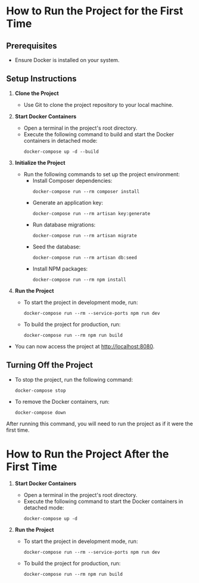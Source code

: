# How to Run the Project for the First Time

## Prerequisites

- Ensure Docker is installed on your system.

## Setup Instructions

1. **Clone the Project**
    - Use Git to clone the project repository to your local machine.

2. **Start Docker Containers**
    - Open a terminal in the project's root directory.
    - Execute the following command to build and start the Docker containers in detached mode:
      ```
      docker-compose up -d --build
      ```

3. **Initialize the Project**
    - Run the following commands to set up the project environment:
      - Install Composer dependencies:
        ```
        docker-compose run --rm composer install
        ```
      - Generate an application key:
        ```
        docker-compose run --rm artisan key:generate
        ```
      - Run database migrations:
        ```
        docker-compose run --rm artisan migrate
        ```
      - Seed the database:
        ```
        docker-compose run --rm artisan db:seed
        ```
      - Install NPM packages:
        ```
        docker-compose run --rm npm install
        ```

4. **Run the Project**
    - To start the project in development mode, run:
      ```
      docker-compose run --rm --service-ports npm run dev
      ```
    - To build the project for production, run:
      ```
      docker-compose run --rm npm run build
      ```

- You can now access the project at [http://localhost:8080](http://localhost:8080).

## Turning Off the Project

- To stop the project, run the following command:
  ```
  docker-compose stop
  ```
- To remove the Docker containers, run:
  ```
  docker-compose down
  ```
After running this command, you will need to run the project as if it were the first time.

# How to Run the Project After the First Time

1. **Start Docker Containers**
    - Open a terminal in the project's root directory.
    - Execute the following command to start the Docker containers in detached mode:
      ```
      docker-compose up -d
      ```

2. **Run the Project**
    - To start the project in development mode, run:
      ```
      docker-compose run --rm --service-ports npm run dev
      ```
    - To build the project for production, run:
      ```
      docker-compose run --rm npm run build
      ```